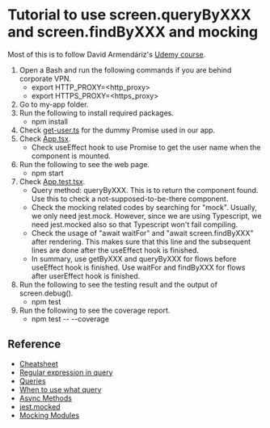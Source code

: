 # Tutorial to use screen.queryByXXX and screen.findByXXX and mocking

Most of this is to follow David Armendáriz's [Udemy course](https://www.udemy.com/course/testing-react-apps-with-react-testing-library-rtl/).

1. Open a Bash and run the following commands if you are behind corporate VPN.
   - export HTTP_PROXY=<http_proxy>
   - export HTTPS_PROXY=<https_proxy>
2. Go to my-app folder.
3. Run the following to install required packages.
   - npm install
4. Check [get-user.ts](./my-app/src/get-user.ts) for the dummy Promise used in our app.
5. Check [App.tsx](./my-app/src/App.tsx).
   - Check useEffect hook to use Promise to get the user name when the component is mounted.
6. Run the following to see the web page.
   - npm start
7. Check [App.test.tsx](./my-app/src/App.test.tsx).
   - Query method: queryByXXX. This is to return the component found. Use this to check a not-supposed-to-be-there component.
   - Check the mocking related codes by searching for "mock". Usually, we only need jest.mock. However, since we are using Typescript, we need jest.mocked also so that Typescript won't fail compiling.
   - Check the usage of "await waitFor" and "await screen.findByXXX" after rendering. This makes sure that this line and the subsequent lines are done after the useEffect hook is finished.
   - In summary, use getByXXX and queryByXXX for flows before useEffect hook is finished. Use waitFor and findByXXX for flows after userEffect hook is finished.
8. Run the following to see the testing result and the output of screen.debug().
   - npm test
9. Run the following to see the coverage report.
   - npm test -- --coverage

## Reference

- [Cheatsheet](https://testing-library.com/docs/react-testing-library/cheatsheet)
- [Regular expression in query](https://testing-library.com/docs/queries/about/#textmatch)
- [Queries](https://testing-library.com/docs/react-testing-library/cheatsheet#queries)
- [When to use what query](https://testing-library.com/docs/queries/about/#priority)
- [Async Methods](https://testing-library.com/docs/dom-testing-library/api-async/)
- [jest.mocked](https://jestjs.io/docs/jest-object#jestmockedtitem-t-deep--false)
- [Mocking Modules](https://jestjs.io/docs/27.x/mock-functions#mocking-modules)

